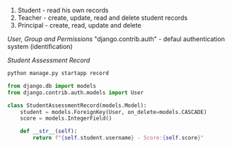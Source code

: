 1. Student - read his own records
2. Teacher - create, update, read and delete student records
3. Principal - create, read, update and delete

*User, Group and Permissions*
"django.contrib.auth" - defaul authentication system (identification)

*Student Assessment Record*
```bash
python manage.py startapp record
```

```python
from django.db import models
from django.contrib.auth.models import User

class StudentAssessmentRecord(models.Model):
    student = models.ForeignKey(User, on_delete=models.CASCADE)
    score = models.IntegerField()

    def __str__(self):
        return f"{self.student.username} - Score:{self.score}"
```
